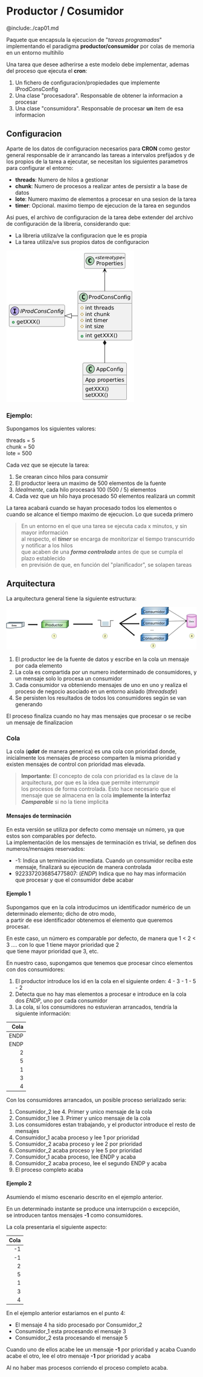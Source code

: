 # Productor / Cosumidor

@include:./cap01.md

Paquete que encapsula la ejecucion de "*tareas programadas*" implementando el paradigma <b>productor/consumidor</b> por colas de memoria
en un entorno multihilo

Una tarea que desee adherirse a este modelo debe implementar, ademas del proceso que ejecuta el **cron**:

1. Un fichero de configuracion/propiedades que implemente IProdConsConfig
2. Una clase "procesadora". Responsable de obtener la informacion a procesar
3. Una clase "consumidora". Responsable de procesar <b>un</b> item de esa informacion

##  Configuracion

Aparte de los datos de configuracion necesarios para **CRON** como gestor general
responsable de ir arrancando las tareas a intervalos prefijados
y de los propios de la tarea a ejecutar, se necesitan los siguientes parametros
para configurar el entorno:

- **threads**: Numero de hilos a gestionar
- **chunk**: Numero de procesos a realizar antes de persistir a la base de datos
- **lote**: Numero maximo de elementos a procesar en una sesion de la tarea
- **timer**: Opcional. maximo tiempo de ejecucion de la tarea en segundos

Asi pues, el archivo de configuracion de la tarea debe extender del archivo de configuración
de la libreria, considerando que:

- La libreria utiliza/ve la configuracion que le es propia
- La tarea utiliza/ve sus propios datos de configuracion

![Configuracion](img/config.png)

### Ejemplo:
Supongamos los siguientes valores:

threads = 5<br>
chunk = 50<br>
lote = 500

Cada vez que se ejecute la tarea:<br>

1. Se crearan cinco hilos para consumir
2. El productor leera un maximo de 500 elementos de la fuente
3. *Idealmente*, cada hilo procesará 100 (500 / 5) elementos
4. Cada vez que un hilo haya procesado 50 elementos realizará un commit


La tarea acabará cuando se hayan procesado todos los elementos o cuando se
alcance el tiempo maximo de ejecucion. Lo que suceda primero

> En un entorno en el que una tarea se ejecuta cada x minutos, y sin mayor información  
> al respecto, el ***timer*** se encarga de monitorizar el tiempo transcurrido y notificar a los hilos  
> que acaben de una ***forma controlada*** antes de que se cumpla el plazo establecido  
> en previsión de que, en función del "planificador", se solapen tareas

##  Arquitectura

La arquitectura general tiene la siguiente estructura:

![Vision general](img/arq_01.png)

1. El productor lee de la fuente de datos y escribe en la cola un mensaje por cada elemento
2. La cola es compartida por un numero indeterminado de consumidores, y un mensaje solo lo procesa un consumidor
3. Cada consumidor va obteniendo mensajes de uno en uno y realiza el proceso de negocio asociado en un entorno aislado (_threadsafe_)
4. Se persisten los resultados de todos los consumidores según se van generando

El proceso finaliza cuando no hay mas mensajes que procesar o se recibe un mensaje de finalizacion

### Cola

La cola (***qdat*** de manera generica) es una cola con prioridad donde, inicialmente los mensajes de proceso
comparten la misma prioridad y existen mensajes de control con prioridad mas elevada.

> **Importante**: El concepto de cola con prioridad es la clave de la arquitectura, por que es la idea que permite interrumpir  
> los procesos de forma controlada.
> Esto hace necesario que el mensaje que se almacena en la cola **implemente la interfaz _Comparable_** si no
> la tiene implicita

#### Mensajes de terminación

En esta versión se utiliza por defecto como mensaje un número, ya que estos son comparables por defecto.  
La implementación de los mensajes de terminación es trivial, se definen dos numeros/mensajes reservados:

- -1: Indica un terminación inmediata. Cuando un consumidor reciba este mensaje, finalizará su ejecución de manera controlada
- 9223372036854775807: (_ENDP_) Indica que no hay mas información que procesar y que el consumidor debe acabar

#### Ejemplo 1

Supongamos que en la cola introducimos un identificador numérico de un determinado elemento; dicho de otro modo,  
a partir de ese identificador obtenemos el elemento que queremos procesar.

En este caso, un número es comparable por defecto, de manera que 1 < 2 < 3 .... con lo que 1 tiene mayor prioridad que 2  
que tiene mayor prioridad que 3, etc.

En nuestro caso, supongamos que tenemos que procesar cinco elementos con dos consumidores:

1. El productor introduce los id en la cola en el siguiente orden: 4 - 3 - 1 - 5 - 2
2. Detecta que no hay mas elementos a procesar e introduce en la cola dos _ENDP_, uno por cada consumidor
3. La cola, si los consumidores no estuvieran arrancados, tendría la siguiente información:


| Cola |
|-----:|
| ENDP |
| ENDP |
|    2 |
|    5 |
|    1 |
|    3 |
|    4 |

Con los consumidores arrancados, un posible proceso serializado seria:

1. Consumidor_2 lee 4. Primer y unico mensaje de la cola
2. Consumidor_1 lee 3. Primer y unico mensaje de la cola
3. Los consumidores estan trabajando, y el productor introduce el resto de mensajes
4. Consumidor_1 acaba proceso y lee 1 por prioridad
5. Consumidor_2 acaba proceso y lee 2 por prioridad
6. Consumidor_2 acaba proceso y lee 5 por prioridad
7. Consumidor_1 acaba proceso, lee ENDP y acaba
8. Consumidor_2 acaba proceso, lee el segundo ENDP y acaba
9. El proceso completo acaba


#### Ejemplo 2

Asumiendo el mismo escenario descrito en el ejemplo anterior.

En un determinado instante se produce una interrupción o excepción,  
se introducen tantos mensajes **-1** como consumidores.

La cola presentaria el siguiente aspecto:

| Cola |
|-----:|
|   -1 |
|   -1 |
|    2 |
|    5 |
|    1 |
|    3 |
|    4 |

En el ejemplo anterior estariamos en el punto 4:
- El mensaje 4 ha sido procesado por Consumidor_2
- Consumidor_1 esta procesando el mensaje 3
- Consumidor_2 esta procesando el mensaje 5

Cuando uno de ellos acabe lee un mensaje **-1** por prioridad y acaba
Cuando acabe el otro, lee el otro mensaje **-1** por prioridad y acaba

Al no haber mas procesos corriendo el proceso completo acaba.

